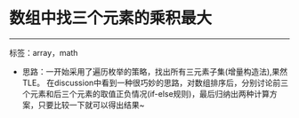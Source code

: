 # 数组中找三个元素的乘积最大  
---
标签：array，math  
* 思路：一开始采用了遍历枚举的策略，找出所有三元素子集(增量构造法),果然TLE。 在discussion中看到一种很巧妙的思路，对数组排序后，分别讨论前三个元素和后三个元素的取值正负情况(if-else规则)，最后归纳出两种计算方案，只要比较一下就可以得出结果~ 

